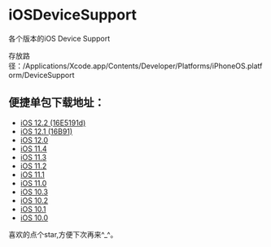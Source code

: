 # iOSDeviceSupport
各个版本的iOS Device Support

存放路径：/Applications/Xcode.app/Contents/Developer/Platforms/iPhoneOS.platform/DeviceSupport

## 便捷单包下载地址：
* [iOS 12.2 (16E5191d)](https://github.com/kiss587898/iOSDeviceSupport/raw/master/12.1%20(16E5191d).zip)
* [iOS 12.1 (16B91)](https://github.com/kiss587898/iOSDeviceSupport/raw/master/12.1%20(16B91).zip)
* [iOS 12.0](https://github.com/kiss587898/iOSDeviceSupport/raw/master/12.0.zip)
* [iOS 11.4](https://github.com/kiss587898/iOSDeviceSupport/raw/master/11.4.zip)
* [iOS 11.3](https://github.com/kiss587898/iOSDeviceSupport/raw/master/11.3.zip)
* [iOS 11.2](https://github.com/kiss587898/iOSDeviceSupport/raw/master/11.2.zip)
* [iOS 11.1](https://github.com/kiss587898/iOSDeviceSupport/raw/master/11.1.zip)
* [iOS 11.0](https://github.com/kiss587898/iOSDeviceSupport/raw/master/11.0.zip)
* [iOS 10.3](https://github.com/kiss587898/iOSDeviceSupport/raw/master/10.3.zip)
* [iOS 10.2](https://github.com/kiss587898/iOSDeviceSupport/raw/master/10.2.zip)
* [iOS 10.1](https://github.com/kiss587898/iOSDeviceSupport/raw/master/10.1.zip)
* [iOS 10.0](https://github.com/kiss587898/iOSDeviceSupport/raw/master/10.0.zip)

喜欢的点个star,方便下次再来^_^。



